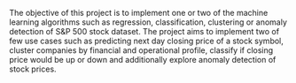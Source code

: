 The objective of this project is  to implement one or two of the machine learning algorithms such as regression, classification, clustering or anomaly detection of S&P 500 stock dataset. The project aims to implement two of few use cases such as predicting next day closing price of a stock symbol, cluster companies by financial and operational profile, classify if closing price would be up or down and additionally explore anomaly detection of stock prices. 

